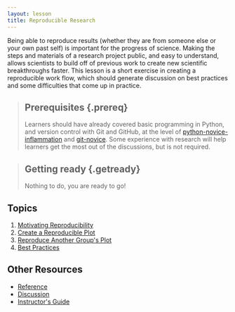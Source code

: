 ```yaml
---
layout: lesson
title: Reproducible Research
---
```

Being able to reproduce results (whether they are from someone else or your own past self) is important for the progress of science. Making the steps and materials of a research project public, and easy to understand, allows scientists to build off of previous work to create new scientific breakthroughs faster. This lesson is a short exercise in creating a reproducible work flow, which should generate discussion on best practices and some difficulties that come up in practice. 

> ## Prerequisites {.prereq}
>
> Learners should have already covered basic programming in 
> Python, and version control with Git and GitHub, at the level of 
> [python-novice-inflammation](http://swcarpentry.github.io/python-novice-inflammation/) 
> and [git-novice](http://swcarpentry.github.io/git-novice/). Some experience 
> with research will help learners get the most out of the discussions, but is 
> not required.

> ## Getting ready {.getready}
>
> Nothing to do, you are ready to go!

## Topics

1.  [Motivating Reproducibility](01-motivation.html)
2.  [Create a Reproducible Plot](02-create-plot.html)
3.  [Reproduce Another Group's Plot](03-reproduce-plot.html)
4.  [Best Practices](04-best-practices.html)

## Other Resources

*   [Reference](reference.html)
*   [Discussion](discussion.html)
*   [Instructor's Guide](instructors.html)

